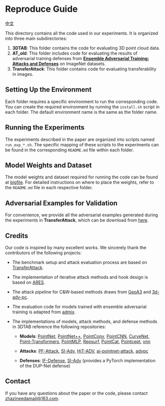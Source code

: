 # Reproduce Guide

[中文](https://github.com/the-full/OPS/blob/main/README_zh.md)

This directory contains all the code used in our experiments. It is organized into three main subdirectories:

1. **3DTAB**: This folder contains the code for evaluating 3D point cloud data.
2. **AT_old**: This folder includes code for evaluating the results of adversarial training defenses from [**Ensemble Adversarial Training: Attacks and Defenses**](https://arxiv.org/abs/1705.07204) on ImageNet datasets.
3. **TransferAttack**: This folder contains code for evaluating transferability in images.

## Setting Up the Environment

Each folder requires a specific environment to run the corresponding code. You can create the required environment by running the `install.sh` script in each folder. The default environment name is the same as the folder name.

## Running the Experiments

The experiments described in the paper are organized into scripts named `run_exp_*.sh`. The specific mapping of these scripts to the experiments can be found in the corresponding `README.md` file within each folder.

## Model Weights and Dataset

The model weights and dataset required for running the code can be found at [bigfile](https://drive.google.com/file/d/1-npsCNCYf3j_URhTqQSnnWMjMRirkg8U/view?usp=drive_link). For detailed instructions on where to place the weights, refer to the `README.md` file in each respective folder.

## Adversarial Examples for Validation

For convenience, we provide all the adversarial examples generated during the experiments in **TransferAttack**, which can be download from [here](https://drive.google.com/file/d/1lImziwWRpRF5IU5dFNV3fh2ZSKmz7m38/view?usp=drive_link).


## Credits

Our code is inspired by many excellent works. We sincerely thank the contributors of the following projects:

* The benchmark setup and attack evaluation process are based on [TransferAttack](https://github.com/Trustworthy-AI-Group/TransferAttack).
* The implementation of iterative attack methods and hook design is based on [ARES](https://github.com/thu-ml/ares).
* The attack pipeline for C\&W-based methods draws from [GeoA3](https://github.com/Gorilla-Lab-SCUT/GeoA3) and [3d-adv-pc](https://github.com/xiangchong1/3d-adv-pc).
* The evaluation code for models trained with ensemble adversarial training is adapted from [admix](https://github.com/JHL-HUST/Admix).
* The implementations of models, attack methods, and defense methods in 3DTAB reference the following repositories:

  * **Models**:
    [PointNet](https://github.com/fxia22/pointnet.pytorch),
    [PointNet++](https://github.com/yanx27/Pointnet_Pointnet2_pytorch),
    [PointConv](https://github.com/DylanWusee/pointconv_pytorch.git),
    [PointCNN](https://github.com/hxdengBerkeley/PointCNN.Pytorch),
    [CurveNet](https://github.com/tiangexiang/CurveNet.git),
    [Point-Transformers](https://github.com/qq456cvb/Point-Transformers.git),
    [PointMLP](https://github.com/ma-xu/pointMLP-pytorch.git),
    [Repsurf](https://github.com/hancyran/RepSurf.git),
    [PointCat](https://github.com/shikiw/PointCAT),
    [Pointcept](https://github.com/Pointcept/Pointcept),
    [vnn](https://github.com/FlyingGiraffe/vnn)

  * **Attacks**:
    [PF-Attack](https://github.com/HeBangYan/PF-Attack),
    [SI-Adv](https://github.com/shikiw/SI-Adv.git),
    [HiT-ADV](https://github.com/TRLou/HiT-ADV.git),
    [ai-pointnet-attack](https://github.com/jinyier/ai_pointnet_attack.git),
    [advpc](https://github.com/ajhamdi/AdvPC.git)

  * **Defenses**:
    [IF-Defense](https://github.com/Wuziyi616/IF-Defense.git),
    [SI-Adv](https://github.com/shikiw/SI-Adv.git) (provides a PyTorch implementation of the DUP-Net defense)

## Contact

If you have any questions about the paper or the code, please contact [zhazineedamail@163.com](mailto:zhazineedamail@163.com).

